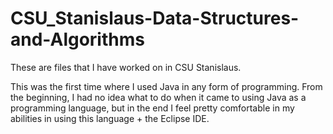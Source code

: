 # CSU_Stanislaus-Data-Structures-and-Algorithms
These are files that I have worked on in CSU Stanislaus.

This was the first time where I used Java in any form of programming. From the beginning, I had no idea what to do when it came to using Java as a programming language, but in the end I feel pretty comfortable in my abilities in using this language + the Eclipse IDE.
